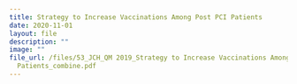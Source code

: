 ```yaml
---
title: Strategy to Increase Vaccinations Among Post PCI Patients
date: 2020-11-01
layout: file
description: ""
image: ""
file_url: /files/53_JCH_QM 2019_Strategy to Increase Vaccinations Among PCI
  Patients_combine.pdf
---
```

